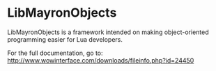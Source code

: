 # LibMayronObjects
LibMayronObjects is a framework intended on making object-oriented programming easier for Lua developers.

For the full documentation, go to: http://www.wowinterface.com/downloads/fileinfo.php?id=24450
